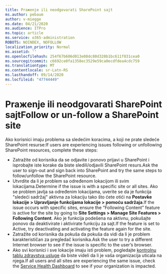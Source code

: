 ```yaml
---
title: Praжenje ili neodgovarati SharePoint sajt
ms.author: pebaum
author: v-miegge
ms.date: 04/21/2020
ms.audience: ITPro
ms.topic: article
ms.service: o365-administration
ROBOTS: NOINDEX, NOFOLLOW
localization_priority: Normal
ms.assetid: ''
ms.openlocfilehash: 254f67b606d013e08dc80d320b1bc611f031cea0
ms.sourcegitcommit: c6692ce0fa1358ec3529e59ca0ecdfdea4cdc759
ms.translationtype: MT
ms.contentlocale: sr-Latn-RS
ms.lasthandoff: 09/14/2020
ms.locfileid: "47744449"
---
```

# <a name="follow-or-un-follow-a-sharepoint-site"></a><span data-ttu-id="570d1-102">Praжenje ili neodgovarati SharePoint sajt</span><span class="sxs-lookup"><span data-stu-id="570d1-102">Follow or un-follow a SharePoint site</span></span>

<span data-ttu-id="570d1-103">Ako korisnici imaju problema sa sledećim koracima, a koji ne prate sledeće SharePoint resurse:</span><span class="sxs-lookup"><span data-stu-id="570d1-103">If users are experiencing issues following or unfollowing SharePoint resources, complete these steps:</span></span>

* <span data-ttu-id="570d1-104">Zatražite od korisnika da se odjavite i ponovo prijavi u SharePoint i isprobajte iste korake da biste sledili/odjavili SharePoint resurs.</span><span class="sxs-lookup"><span data-stu-id="570d1-104">Ask the user to sign-out and sign back into SharePoint and try the same steps to follow/unfollow the SharePoint resource.</span></span>
* <span data-ttu-id="570d1-105">Utvrdite da li je problem sa određenom lokacijom ili svim lokacijama.</span><span class="sxs-lookup"><span data-stu-id="570d1-105">Determine if the issue is with a specific site or all sites.</span></span> <span data-ttu-id="570d1-106">Ako se problem javlja sa određenim lokacijama, uverite se da je funkcija "sledeći sadržaj" aktivna za lokaciju tako što ćete otići na **Postavke lokacije > Upravljanje funkcijama lokacije > pomoću sadržaja**.</span><span class="sxs-lookup"><span data-stu-id="570d1-106">If the issue occurs with specific sites, ensure the “Following Content” feature is active for the site by going to **Site Settings > Manage Site Features > Following Content**.</span></span> <span data-ttu-id="570d1-107">Ako je funkcija podešena na aktivnu, pokušajte ponovo da deaktivirate i aktivirate funkciju za sajt.</span><span class="sxs-lookup"><span data-stu-id="570d1-107">If the feature is set to Active, try deactivating and activating the feature again for the site.</span></span>
* <span data-ttu-id="570d1-108">Zatražite od korisnika da pokuša da pokuša da vidi da li je problem karakterističan za pregledač korisnika.</span><span class="sxs-lookup"><span data-stu-id="570d1-108">Ask the user to try a different Internet browser to see if the issue is specific to the user’s browser.</span></span>
* <span data-ttu-id="570d1-109">Ako svi korisnici i sve lokacije imaju isti problem, pogledajte [kontrolnu tablu zdravstva usluge](https://admin.microsoft.com/AdminPortal/Home#/servicehealth) da biste videli da li je vaša organizacija uticala na njega.</span><span class="sxs-lookup"><span data-stu-id="570d1-109">If all users and all sites are experiencing the same issue, check the [Service Health Dashboard](https://admin.microsoft.com/AdminPortal/Home#/servicehealth) to see if your organization is impacted.</span></span>
